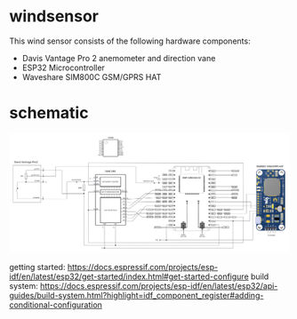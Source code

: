 # windsensor

This wind sensor consists of the following hardware components:

* Davis Vantage Pro 2 anemometer and direction vane
* ESP32 Microcontroller
* Waveshare SIM800C GSM/GPRS HAT

# schematic

![schematic](schematic.svg)

getting started: https://docs.espressif.com/projects/esp-idf/en/latest/esp32/get-started/index.html#get-started-configure
build system: https://docs.espressif.com/projects/esp-idf/en/latest/esp32/api-guides/build-system.html?highlight=idf_component_register#adding-conditional-configuration